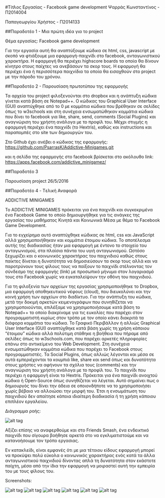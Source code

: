 ﻿#Τίτλος Εργασίας - Facebook game development
Ψαρράς Κωνσταντίνος - Π2014004

Παπαγεωργίου Χρήστος - Π2014133

##Παραδοτέο 1 - Μια πρώτη ιδέα για το project

Θέμα εργασίας: Facebook game development

Για την εργασία αυτή θα αναπτύξουμε κώδικα σε html, css, javascript με σκοπό να φτιάξουμε μια εφαρμογή-παιχνίδι στο facebook, ανταγωνιστικού χαρακτήρα. Η εφαρμογή θα περιέχει highscore boards τα οποία θα δίνουν κίνητρο στους παίχτες να ανεβάσουν τα σκορ τους. Η εφαρμογή θα περιέχει ένα ή περισσότερα παιχνίδια τα οποία θα εισαχθούν στο project με την πάροδο του χρόνου.

##Παραδοτέο 2 - Παρουσίαση πρωτοτύπου της εφαρμογής

Τα αρχεία του project φιλοξενούνται στο dropbox και η ανάπτυξη κώδικα γίνεται κατά βάση σε Notepad++. Ο κώδικας του Graphical User Interface (GUI) αναπτύχθηκε από το 0 με κομμάτια κώδικα που βρέθηκαν σε σελίδες όπως το w3schools και στη συνέχεια ενσωματώθηκαν κομμάτια κώδικα που δίνει το facebook για like, share, send, comments (Social Plugins) και αναγνώριση του χρήστη ανάλογα με το προφίλ του. Μέχρι στιγμής η εφαρμογή περιέχει ένα παιχνίδι (το Hextris), καθώς και instructions και παραπομπές στο site των δημιουργών του.

Στο Github έχει ανέβει ο κώδικας της εφαρμογής: https://github.com/PsarrasK/Addictive-Minigames.git

και η σελίδα της εφαρμογής στο facebook βρίσκεται στο ακόλουθο link:
https://apps.facebook.com/addictive_minigamez/

##Παραδοτέο 3

Παρουσίαση project 26/5/2016

##Παραδοτέο 4 - Tελική Αναφορά

ADDICTIVE MINIGAMES

Το ADDICTIVE MINIGAMES πρόκειται για ένα παιχνίδι και συγκεκριμένα ένα Facebook Game το οποίο δημιουργήθηκε για τις ανάγκες της εργασίας του μαθήματος Κινητά και Κοινωνικά Μέσα με θέμα το Facebook Game Development.

Για το εγχείρημα αυτό αναπτύχθηκε κώδικας σε html, css και JavaScript αλλά χρησιμοποιήθηκαν και κομμάτια έτοιμου κώδικα. Το αποτέλεσμα αυτής της διαδικασίας ήταν μια εφαρμογή με έντονο το στοιχείο του ανταγωνισμού, στα πλαίσια πάντα του υγιή ανταγωνισμού. Ωστόσο ξεχωρίζει και ο κοινωνικός χαρακτήρας του παιχνιδιού καθώς στους   παίκτες δίνεται η δυνατότητα να δημοσιεύσουν τα σκορ τους αλλά και να παροτρύνουν τους φίλους τους να παίξουν το παιχνίδι στέλνοντας τον σύνδεσμο της εφαρμογής (link) με προσωπικό μήνυμα στον λογαριασμό τους στο Facebook χωρίς να εγκαταλείψουν την οθόνη του παιχνιδιού.

Για τη φιλοξενία των αρχείων της εργασίας χρησιμοποιήθηκε  το Dropbox, μια εφαρμογή αποθηκευτικού νέφους (cloud), που διευκολύνει και την κοινή χρήση των αρχείων στο διαδίκτυο.  Για την ανάπτυξη του κώδικα, μετά την δοκιμή αρκετών κειμενογράφων που συνηθίζεται να χρησιμοποιούνται, επιλέξαμε να χρησιμοποιήσουμε κατά βάση το Notepad++ το οποίο διακρίναμε για τις ευκολίες που παρέχει στον προγραμματιστή κυρίως στον τρόπο με τον οποίο κάνει διακριτά τα διάφορα κομμάτια του κώδικα. Το Γραφικό Περιβάλλον ή αλλιώς Graphical User Interface (GUI) αναπτύχθηκε κατά βάση χωρίς τη χρήση κάποιου “έτοιμου” κώδικα αλλά πολύτιμη στάθηκε η βοήθεια που πήραμε από σελίδες όπως το w3schools.com, που παρέχει αρκετές πληροφορίες επάνω στο αντικείμενο του Web Development. Στη συνέχεια ενσωματώθηκαν κομμάτια κώδικα που παρέχει το Facebook στους προγραμματιστές. Τα Social Plugins, όπως αλλιώς λέγονται και μέσα σε αυτά εμπεριέχονται τα κουμπιά like, share και send όπως και δυνατότητα στους χρήστες να αφήνουν τα σχόλια τους (comments) και την αναγνώριση του χρήστη ανάλογα με το προφίλ του. Το παιχνίδι που περιέχει η εφαρμογή είναι το Hextris. Πρόκειται για ένα παιχνίδι ανοιχτού κώδικα ή Open-Source όπως συνηθίζεται να λέγεται. Αυτό σημαίνει πως ο δημιουργός του δίνει την άδεια σε οποιονδήποτε να το χρησιμοποιήσει χωρίς βέβαια να αλλοιώσει την μορφή του. Έτσι η ενσωμάτωση του παιχνιδιού δεν απαίτησε κάποια ιδιαίτερη διαδικασία ή τη χρήση κάποιου επιπλέον εργαλείου.

Διάγραμμα ροής: 
	
![alt tag](https://dl.dropbox.com/s/f79sowv0e06zo86/%CE%94%CE%B9%CE%AC%CE%B3%CF%81%CE%B1%CE%BC%CE%BC%CE%B1%20%CF%81%CE%BF%CE%AE%CF%82.png)

Αξίζει επίσης να αναφερθούμε και στο Friends Smash, ένα ενδεικτικό παιχνίδι που σίγουρα βοήθησε αρκετά στο να εγκλιματιστούμε και να κατανοήσουμε τον τρόπο εργασιας.

Εν κατακλείδι, είναι εμφανές ότι με μια τέτοιου είδους εφαρμογή μπορεί να προκύψει πολύ εύκολα ο κοινωνικός χαρακτήρας ενός κατά τα άλλα ανταγωνιστικού παιχνιδιού δίνοντας απλά τη δυνατότητα στον εκάστοτε παίχτη, μέσα από την ίδια την εφαρμογή να μοιραστεί αυτή  την εμπειρία του με τους φίλους του.

Screenshots:

![alt tag](https://dl.dropbox.com/s/qbsp3mopyngm4hp/Screenshot%202016-05-29%2023.35.57.png)
![alt tag](https://dl.dropbox.com/s/jf86gllb92giu3c/Screenshot%202016-05-29%2023.36.55.png)
![alt tag](https://dl.dropbox.com/s/38x3bcabjvww1uc/Screenshot%202016-05-30%2000.14.02.png)
![alt tag](https://dl.dropbox.com/s/cvn6yed26q9x1bt/Screenshot%202016-05-29%2023.41.13.png)
![alt tag](https://dl.dropbox.com/s/coahsolut0qfdmj/Screenshot%202016-05-29%2023.41.49.png)
![alt tag](https://dl.dropbox.com/s/r6duay0zh2ems6i/Screenshot%202016-05-29%2023.36.41.png)
